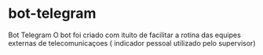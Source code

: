 # bot-telegram
Bot Telegram 
O bot foi criado com ituito de facilitar a rotina das equipes externas de telecomunicaçoes ( indicador pessoal utilizado pelo supervisor)
